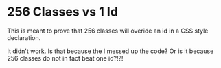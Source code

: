 # 256 Classes vs 1 Id
This is meant to prove that 256 classes will overide an id in a CSS style declaration.

It didn't work. Is that because the I messed up the code? Or is it because 256 classes do not in fact beat one id?!?!

